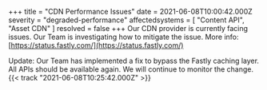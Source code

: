 +++
title = "CDN Performance Issues"
date = 2021-06-08T10:00:42.000Z
severity = "degraded-performance"
affectedsystems = [
  "Content API",
  "Asset CDN"
]
resolved = false
+++
Our CDN provider is currently facing issues. Our Team is investigating how to mitigate the issue.
More info: [https://status.fastly.com/](https://status.fastly.com/)

Update: Our Team has implemented a fix to bypass the Fastly caching layer. All APIs should be available again. We will continue to monitor the change. {{< track "2021-06-08T10:25:42.000Z" >}}